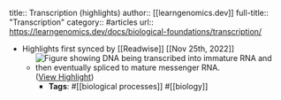 title:: Transcription (highlights)
author:: [[learngenomics.dev]]
full-title:: "Transcription"
category:: #articles
url:: https://learngenomics.dev/docs/biological-foundations/transcription/

- Highlights first synced by [[Readwise]] [[Nov 25th, 2022]]
	- ![Figure showing DNA being transcribed into immature RNA and then eventually spliced to mature messenger RNA.](https://learngenomics.dev/assets/images/1.3-DNA-to-mRNA-3dad8af4774b800394d0fa8e312ea2d5.jpg) ([View Highlight](https://read.readwise.io/read/01gjq35a0qb64hwz6epdcdf26j))
		- **Tags**: #[[biological processes]] #[[biology]]